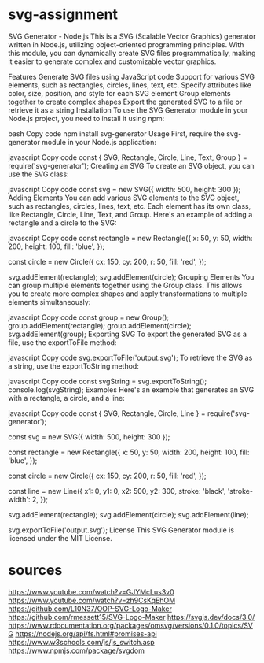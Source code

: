 # svg-assignment
SVG Generator - Node.js
This is a SVG (Scalable Vector Graphics) generator written in Node.js, utilizing object-oriented programming principles. With this module, you can dynamically create SVG files programmatically, making it easier to generate complex and customizable vector graphics.

Features
Generate SVG files using JavaScript code
Support for various SVG elements, such as rectangles, circles, lines, text, etc.
Specify attributes like color, size, position, and style for each SVG element
Group elements together to create complex shapes
Export the generated SVG to a file or retrieve it as a string
Installation
To use the SVG Generator module in your Node.js project, you need to install it using npm:

bash
Copy code
npm install svg-generator
Usage
First, require the svg-generator module in your Node.js application:

javascript
Copy code
const { SVG, Rectangle, Circle, Line, Text, Group } = require('svg-generator');
Creating an SVG
To create an SVG object, you can use the SVG class:

javascript
Copy code
const svg = new SVG({ width: 500, height: 300 });
Adding Elements
You can add various SVG elements to the SVG object, such as rectangles, circles, lines, text, etc. Each element has its own class, like Rectangle, Circle, Line, Text, and Group. Here's an example of adding a rectangle and a circle to the SVG:

javascript
Copy code
const rectangle = new Rectangle({
  x: 50,
  y: 50,
  width: 200,
  height: 100,
  fill: 'blue',
});

const circle = new Circle({
  cx: 150,
  cy: 200,
  r: 50,
  fill: 'red',
});

svg.addElement(rectangle);
svg.addElement(circle);
Grouping Elements
You can group multiple elements together using the Group class. This allows you to create more complex shapes and apply transformations to multiple elements simultaneously:

javascript
Copy code
const group = new Group();
group.addElement(rectangle);
group.addElement(circle);
svg.addElement(group);
Exporting SVG
To export the generated SVG as a file, use the exportToFile method:

javascript
Copy code
svg.exportToFile('output.svg');
To retrieve the SVG as a string, use the exportToString method:

javascript
Copy code
const svgString = svg.exportToString();
console.log(svgString);
Examples
Here's an example that generates an SVG with a rectangle, a circle, and a line:

javascript
Copy code
const { SVG, Rectangle, Circle, Line } = require('svg-generator');

const svg = new SVG({ width: 500, height: 300 });

const rectangle = new Rectangle({
  x: 50,
  y: 50,
  width: 200,
  height: 100,
  fill: 'blue',
});

const circle = new Circle({
  cx: 150,
  cy: 200,
  r: 50,
  fill: 'red',
});

const line = new Line({
  x1: 0,
  y1: 0,
  x2: 500,
  y2: 300,
  stroke: 'black',
  'stroke-width': 2,
});

svg.addElement(rectangle);
svg.addElement(circle);
svg.addElement(line);

svg.exportToFile('output.svg');
License
This SVG Generator module is licensed under the MIT License.
# sources
https://www.youtube.com/watch?v=GJYMcLus3v0
https://www.youtube.com/watch?v=zh9CsKqEhOM
https://github.com/L10N37/OOP-SVG-Logo-Maker
https://github.com/rmessett15/SVG-Logo-Maker
https://svgjs.dev/docs/3.0/
https://www.rdocumentation.org/packages/omsvg/versions/0.1.0/topics/SVG
https://nodejs.org/api/fs.html#promises-api
https://www.w3schools.com/js/js_switch.asp
https://www.npmjs.com/package/svgdom